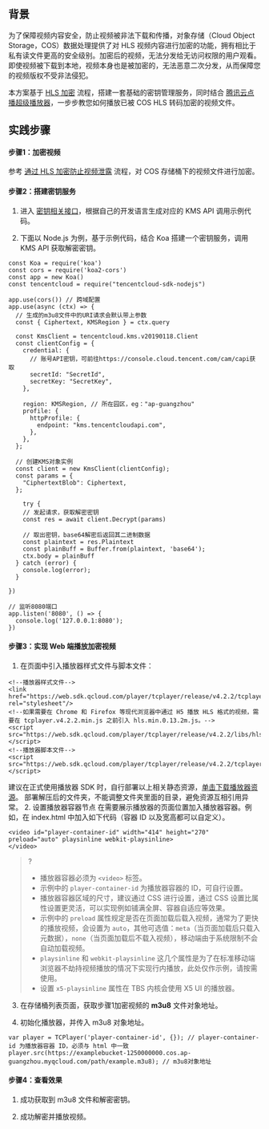 ## 背景

为了保障视频内容安全，防止视频被非法下载和传播，对象存储（Cloud Object Storage，COS）数据处理提供了对 HLS 视频内容进行加密的功能，拥有相比于私有读文件更高的安全级别。加密后的视频，无法分发给无访问权限的用户观看。即使视频被下载到本地，视频本身也是被加密的，无法恶意二次分发，从而保障您的视频版权不受非法侵犯。

本方案基于 [HLS 加密](https://intl.cloud.tencent.com/document/product/436/47861) 流程，搭建一套基础的密钥管理服务，同时结合 [腾讯云点播超级播放器](https://intl.cloud.tencent.com/document/product/266/33977)，一步步教您如何播放已被 COS HLS 转码加密的视频文件。

## 实践步骤

#### 步骤1：加密视频

参考 [通过 HLS 加密防止视频泄露](https://intl.cloud.tencent.com/document/product/436/47861) 流程，对 COS 存储桶下的视频文件进行加密。

#### 步骤2：搭建密钥服务

1. 进入 [密钥相关接口](https://console.cloud.tencent.com/api/explorer?Product=kms&Version=2019-01-18&Action=Decrypt&SignVersion=)，根据自己的开发语言生成对应的 KMS API 调用示例代码。

2. 下面以 Node.js 为例，基于示例代码，结合 Koa 搭建一个密钥服务，调用 KMS API 获取解密密钥。
```
const Koa = require('koa')
const cors = require('koa2-cors')
const app = new Koa()
const tencentcloud = require("tencentcloud-sdk-nodejs")

app.use(cors()) // 跨域配置
app.use(async (ctx) => {
  // 生成的m3u8文件中的URI请求会默认带上参数
  const { Ciphertext, KMSRegion } = ctx.query

  const KmsClient = tencentcloud.kms.v20190118.Client
  const clientConfig = {
    credential: {
      // 账号API密钥，可前往https://console.cloud.tencent.com/cam/capi获取
      secretId: "SecretId",
      secretKey: "SecretKey",
    },
    
    region: KMSRegion, // 所在园区，eg："ap-guangzhou"
    profile: {
      httpProfile: {
      	endpoint: "kms.tencentcloudapi.com",
      },
    },
  };

  // 创建KMS对象实例
  const client = new KmsClient(clientConfig);
  const params = {
  	"CiphertextBlob": Ciphertext,
  };
  
	try {
    // 发起请求，获取解密密钥
    const res = await client.Decrypt(params)
    
    // 取出密钥，base64解密后返回其二进制数据
    const plaintext = res.Plaintext
    const plainBuff = Buffer.from(plaintext, 'base64');
    ctx.body = plainBuff
  } catch (error) {
    console.log(error);
  }
  
})

// 监听8080端口
app.listen('8080', () => {
  console.log('127.0.0.1:8080');
})
```

#### 步骤3：实现 Web 端播放加密视频

1. 在页面中引入播放器样式文件与脚本文件：
```
<!--播放器样式文件-->
<link href="https://web.sdk.qcloud.com/player/tcplayer/release/v4.2.2/tcplayer.min.css" rel="stylesheet"/>
<!--如果需要在 Chrome 和 Firefox 等现代浏览器中通过 H5 播放 HLS 格式的视频，需要在 tcplayer.v4.2.2.min.js 之前引入 hls.min.0.13.2m.js。-->
<script src="https://web.sdk.qcloud.com/player/tcplayer/release/v4.2.2/libs/hls.min.0.13.2m.js"></script>
<!--播放器脚本文件-->
<script src="https://web.sdk.qcloud.com/player/tcplayer/release/v4.2.2/tcplayer.v4.2.2.min.js"></script>
```
建议在正式使用播放器 SDK 时，自行部署以上相关静态资源，[单击下载播放器资源](https://web.sdk.qcloud.com/player/tcplayer/release/v4.2.2/release.zip)。
部署解压后的文件夹，不能调整文件夹里面的目录，避免资源互相引用异常。
2. 设置播放器容器节点
在需要展示播放器的页面位置加入播放器容器。例如，在 index.html 中加入如下代码（容器 ID 以及宽高都可以自定义）。
```
<video id="player-container-id" width="414" height="270" preload="auto" playsinline webkit-playsinline>
</video>
```
>?
> - 播放器容器必须为 `<video>` 标签。
> - 示例中的 `player-container-id` 为播放器容器的 ID，可自行设置。
> - 播放器容器区域的尺寸，建议通过 CSS 进行设置，通过 CSS 设置比属性设置更灵活，可以实现例如铺满全屏、容器自适应等效果。
> - 示例中的 `preload` 属性规定是否在页面加载后载入视频，通常为了更快的播放视频，会设置为 `auto`，其他可选值：`meta`（当页面加载后只载入元数据），`none`（当页面加载后不载入视频），移动端由于系统限制不会自动加载视频。
> - `playsinline` 和 `webkit-playsinline` 这几个属性是为了在标准移动端浏览器不劫持视频播放的情况下实现行内播放，此处仅作示例，请按需使用。
> - 设置 `x5-playsinline` 属性在 TBS 内核会使用 X5 UI 的播放器。
> 
3. 在存储桶列表页面，获取步骤1加密视频的 **m3u8** 文件对象地址。

4. 初始化播放器，并传入 m3u8 对象地址。
```
var player = TCPlayer('player-container-id', {}); // player-container-id 为播放器容器 ID，必须与 html 中一致
player.src(https://examplebucket-1250000000.cos.ap-guangzhou.myqcloud.com/path/example.m3u8); // m3u8对象地址
```

#### 步骤4：查看效果

1. 成功获取到 m3u8 文件和解密密钥。

2. 成功解密并播放视频。




